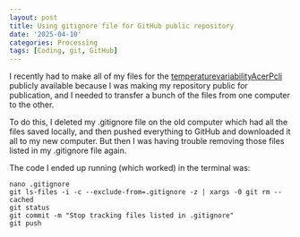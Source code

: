 ```yaml
---
layout: post
title: Using gitignore file for GitHub public repository
date: '2025-04-10'
categories: Processing
tags: [Coding, git, GitHub]
---
```


I recently had to make all of my files for the [temperaturevariabilityAcerPcli](https://github.com/ademerlis/temperaturevariabilityAcerPcli/tree/main)
publicly available because I was making my repository public for publication, and I needed to transfer a bunch of the files from one computer to the other.

To do this, I deleted my .gitignore file on the old computer which had all the files saved locally, and then pushed everything to GitHub and downloaded it all to my new computer. But then I was having trouble removing those files listed in my .gitignore file again.

The code I ended up running (which worked) in the terminal was:

```{bash}
nano .gitignore
git ls-files -i -c --exclude-from=.gitignore -z | xargs -0 git rm --cached
git status
git commit -m "Stop tracking files listed in .gitignore"
git push
```


